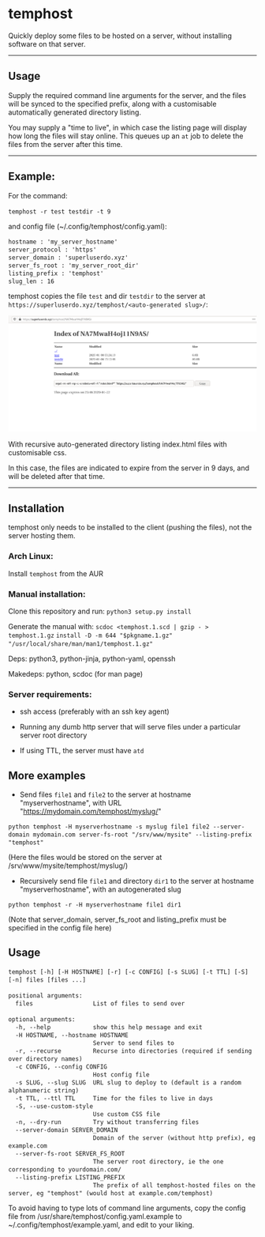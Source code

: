 # temphost

Quickly deploy some files to be hosted on a server, without installing software on that server.

----

## Usage

Supply the required command line arguments for the server, and the files will be synced to the specified prefix, along with a customisable automatically generated directory listing.

You may supply a "time to live", in which case the listing page will display how long the files will stay online. This queues up an `at` job to delete the files from the server after this time.

----

## Example:

For the command:

``temphost -r test testdir -t 9``

and config file (~/.config/temphost/config.yaml):

```
hostname : 'my_server_hostname'
server_protocol : 'https'
server_domain : 'superluserdo.xyz'
server_fs_root : 'my_server_root_dir'
listing_prefix : 'temphost'
slug_len : 16
```

temphost copies the file `test` and dir `testdir` to the server at `https://superluserdo.xyz/temphost/<auto-generated slug>/`:

![screenshot](site-screenshot.png)

With recursive auto-generated directory listing index.html files with customisable css.

In this case, the files are indicated to expire from the server in 9 days, and will be deleted after that time.

----

## Installation
temphost only needs to be installed to the client (pushing the files), not the server hosting them.


### Arch Linux:
Install ``temphost`` from the AUR

### Manual installation:
Clone this repository and run:
``python3 setup.py install``

Generate the manual with:
``scdoc <temphost.1.scd | gzip - > temphost.1.gz``
``install -D -m 644 "$pkgname.1.gz" "/usr/local/share/man/man1/temphost.1.gz"``

Deps: python3, python-jinja, python-yaml, openssh

Makedeps: python, scdoc (for man page)

### Server requirements:

- ssh access (preferably with an ssh key agent)

- Running any dumb http server that will serve files under a particular server root directory

- If using TTL, the server must have ``atd``

## More examples

- Send files ``file1`` and ``file2`` to the server at hostname "myserverhostname", with URL "https://mydomain.com/temphost/myslug/"

```
python temphost -H myserverhostname -s myslug file1 file2 --server-domain mydomain.com server-fs-root "/srv/www/mysite" --listing-prefix "temphost"
```

(Here the files would be stored on the server at /srv/www/mysite/temphost/myslug/)

- Recursively send file `file1` and directory `dir1` to the server at hostname "myserverhostname", with an autogenerated slug

```
python temphost -r -H myserverhostname file1 dir1
```

(Note that server_domain, server_fs_root and listing_prefix must be specified in the config file here)


## Usage

```
temphost [-h] [-H HOSTNAME] [-r] [-c CONFIG] [-s SLUG] [-t TTL] [-S] [-n] files [files ...]

positional arguments:
  files                 List of files to send over

optional arguments:
  -h, --help            show this help message and exit
  -H HOSTNAME, --hostname HOSTNAME
                        Server to send files to
  -r, --recurse         Recurse into directories (required if sending over directory names)
  -c CONFIG, --config CONFIG
                        Host config file
  -s SLUG, --slug SLUG  URL slug to deploy to (default is a random alphanumeric string)
  -t TTL, --ttl TTL     Time for the files to live in days
  -S, --use-custom-style
                        Use custom CSS file
  -n, --dry-run         Try without transferring files
  --server-domain SERVER_DOMAIN
                        Domain of the server (without http prefix), eg example.com
  --server-fs-root SERVER_FS_ROOT
                        The server root directory, ie the one corresponding to yourdomain.com/
  --listing-prefix LISTING_PREFIX
                        The prefix of all temphost-hosted files on the server, eg "temphost" (would host at example.com/temphost)
```

To avoid having to type lots of command line arguments, copy the config file from /usr/share/temphost/config.yaml.example to ~/.config/temphost/example.yaml, and edit to your liking.
